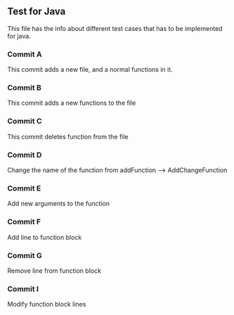 ## Test for Java

This file has the info about different test cases
that has to be implemented for java.

### Commit A

This commit adds a new file, and a normal functions in it.

### Commit B

This commit adds a new functions to the file

### Commit C

This commit deletes function from the file

### Commit D

Change the name of the function from addFunction --> AddChangeFunction

### Commit E

Add new arguments to the function

### Commit F

Add line to function block

### Commit G

Remove line from function block

### Commit I

Modify function block lines